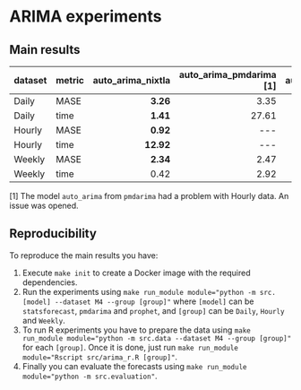 # ARIMA experiments

## Main results

| dataset   | metric   |   auto_arima_nixtla | auto_arima_pmdarima [1] |   auto_arima_r |   prophet |
|:----------|:---------|--------------------:|----------------------:|---------------:|----------:|
| Daily     | MASE     |                **3.26** |                  3.35 |           4.46 |     14.26 |
| Daily     | time     |                **1.41** |                 27.61 |           1.81 |    514.33 |
| Hourly    | MASE     |                **0.92** |                ---    |           1.02 |      1.78 |
| Hourly    | time     |               **12.92** |                ---    |          23.95 |     17.27 |
| Weekly    | MASE     |                **2.34** |                  2.47 |           2.58 |      7.29 |
| Weekly    | time     |                0.42 |                  2.92 |           **0.22** |     19.82 |


[1] The model `auto_arima` from `pmdarima` had a problem with Hourly data. An issue was opened.

## Reproducibility

To reproduce the main results you have:

1. Execute `make init` to create a Docker image with the required dependencies.
2. Run the experiments using `make run_module module="python -m src.[model] --dataset M4 --group [group]"` where `[model]` can be `statsforecast`, `pmdarima` and `prophet`, and `[group]` can be `Daily`, `Hourly` and `Weekly`.
3. To run R experiments you have to prepare the data using `make run_module module="python -m src.data --dataset M4 --group [group]"` for each `[group]`. Once it is done, just run `make run_module module="Rscript src/arima_r.R [group]"`.
4. Finally you can evaluate the forecasts using `make run_module module="python -m src.evaluation"`.
